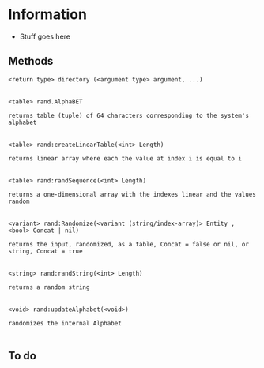 # Information
- Stuff goes here

## Methods
`<return type> directory (<argument type> argument, ...)`<br /> <br />

```   
<table> rand.AlphaBET 
```     
`returns table (tuple) of 64 characters corresponding to the system's alphabet`<br /><br />

```   
<table> rand:createLinearTable(<int> Length)
```   
`returns linear array where each the value at index i is equal to i`<br /><br />

```   
<table> rand:randSequence(<int> Length)
```   
`returns a one-dimensional array with the indexes linear and the values random`<br /><br />
           
```   
<variant> rand:Randomize(<variant (string/index-array)> Entity , <bool> Concat | nil)
```   
`returns the input, randomized, as a table, Concat = false or nil, or string, Concat = true`<br /><br />

```   
<string> rand:randString(<int> Length)
``` 
`returns a random string`<br /><br />
   
```   
<void> rand:updateAlphabet(<void>)
```   
`randomizes the internal Alphabet`<br /><br />

## To do
